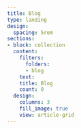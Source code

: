 ```yaml
---
title: Blog
type: landing
design:
  spacing: 5rem
sections:
- block: collection
  content:
    filters:
      folders:
      - blog
    text: 
    title: Blog
    count: 0
  design:
    columns: 3
    fill_image: true
    view: article-grid
---
```


